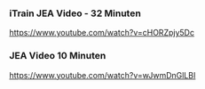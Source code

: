 ### iTrain JEA Video - 32 Minuten
https://www.youtube.com/watch?v=cHORZpjy5Dc

### JEA Video 10 Minuten
https://www.youtube.com/watch?v=wJwmDnGlLBI
